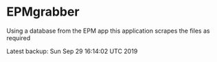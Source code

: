 # EPMgrabber
Using a database from the EPM app this application scrapes the files as required


Latest backup: Sun Sep 29 16:14:02 UTC 2019
